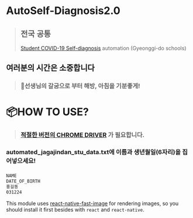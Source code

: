 # AutoSelf-Diagnosis2.0
 >## 전국 공통 
 >[Student COVID-19 Self-diagnosis](https://eduro.goe.go.kr/hcheck/index.jsp) automation (Gyeonggi-do schools)
## 여러분의 시간은 소중합니다
>### 👋선생님의 갈굼으로 부터 해방, 아침을 기분좋게!


# 📦HOW TO USE?
>### [적절한 버전의 CHROME DRIVER](https://chromedriver.chromium.org/downloads) 가 필요합니다.

### automated_jagajindan_stu_data.txt에 이름과 생년월일(6자리)을 집어넣으세요!
###
```bash
NAME
DATE_OF_BIRTH
홍길동
031224
```

This module uses [react-native-fast-image](https://github.com/DylanVann/react-native-fast-image) for rendering images, so you should install it first besides with `react` and `react-native`.
